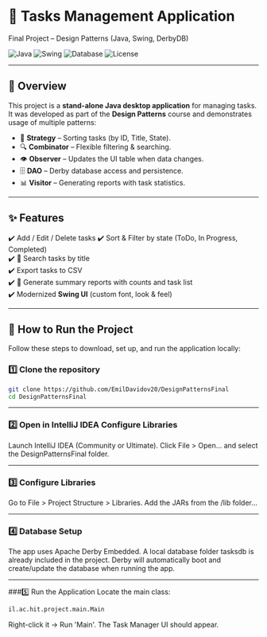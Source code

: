 # 📝 Tasks Management Application  
Final Project – Design Patterns (Java, Swing, DerbyDB)

![Java](https://img.shields.io/badge/Java-24-orange?logo=java&logoColor=white)
![Swing](https://img.shields.io/badge/UI-Swing-blue)
![Database](https://img.shields.io/badge/DB-Derby-lightgrey)
![License](https://img.shields.io/badge/License-MIT-green)

---

## 📖 Overview
This project is a **stand-alone Java desktop application** for managing tasks.  
It was developed as part of the **Design Patterns** course and demonstrates usage of multiple patterns:  

- 🧩 **Strategy** – Sorting tasks (by ID, Title, State).  
- 🔍 **Combinator** – Flexible filtering & searching.  
- 👁️ **Observer** – Updates the UI table when data changes.  
- 🗄️ **DAO** – Derby database access and persistence.  
- 📊 **Visitor** – Generating reports with task statistics.  

---

## ✨ Features
✔️ Add / Edit / Delete tasks 
✔️ Sort & Filter by state (ToDo, In Progress, Completed)  
✔️ 🔎 Search tasks by title  
✔️ Export tasks to CSV  
✔️ 📑 Generate summary reports with counts and task list  
✔️ Modernized **Swing UI** (custom font, look & feel)  

---
## 🚀 How to Run the Project

Follow these steps to download, set up, and run the application locally:

### 1️⃣ Clone the repository 
```bash
git clone https://github.com/EmilDavidov20/DesignPatternsFinal
cd DesignPatternsFinal
```
---

### 2️⃣ Open in IntelliJ IDEA Configure Libraries
Launch IntelliJ IDEA (Community or Ultimate).
Click File > Open... and select the DesignPatternsFinal folder.

---

### 3️⃣ Configure Libraries 
Go to File > Project Structure > Libraries.
Add the JARs from the /lib folder...

---

### 4️⃣ Database Setup
The app uses Apache Derby Embedded.
A local database folder tasksdb is already included in the project.
Derby will automatically boot and create/update the database when running the app.

---

###5️⃣ Run the Application
Locate the main class:
```bash
il.ac.hit.project.main.Main
```
Right-click it → Run 'Main'.
The Task Manager UI should appear. 

